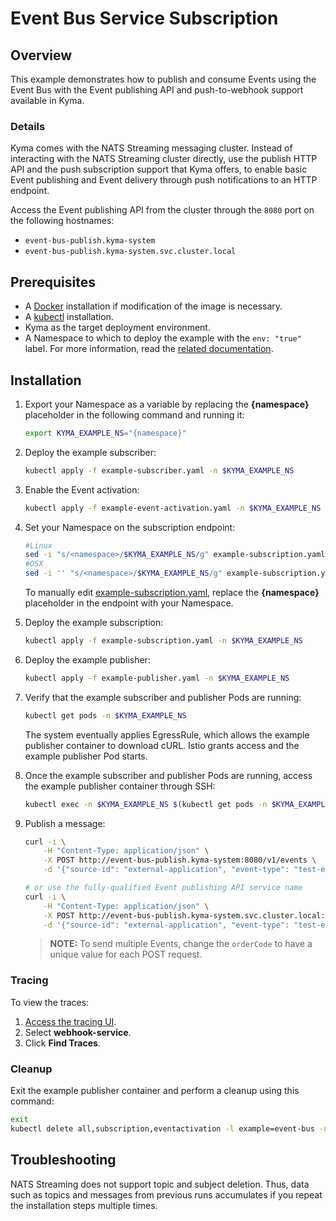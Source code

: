 # Event Bus Service Subscription

## Overview

This example demonstrates how to publish and consume Events using the Event Bus with the Event publishing API and push-to-webhook support available in Kyma.

### Details

Kyma comes with the NATS Streaming messaging cluster. Instead of interacting with the NATS Streaming cluster directly, use the publish HTTP API and the push subscription support that Kyma offers, to enable basic Event publishing and Event delivery through push notifications to an HTTP endpoint.

Access the Event publishing API from the cluster through the `8080` port on the following hostnames:

* `event-bus-publish.kyma-system`
* `event-bus-publish.kyma-system.svc.cluster.local`

## Prerequisites

* A [Docker](https://docs.docker.com/install) installation if modification of the image is necessary.
* A [kubectl](https://kubernetes.io/docs/tasks/tools/install-kubectl/) installation.
* Kyma as the target deployment environment.
* A Namespace to which to deploy the example with the `env: "true"` label. For more information, read the [related documentation](https://github.com/kyma-project/kyma/blob/master/docs/kyma/docs/03-02-namespaces.md).


## Installation

1. Export your Namespace as a variable by replacing the **{namespace}** placeholder in the following command and running it:
    ```bash
    export KYMA_EXAMPLE_NS="{namespace}"
    ```

2. Deploy the example subscriber:
    ```bash
    kubectl apply -f example-subscriber.yaml -n $KYMA_EXAMPLE_NS
    ```

3. Enable the Event activation:
    ```bash
    kubectl apply -f example-event-activation.yaml -n $KYMA_EXAMPLE_NS
    ```
4. Set your Namespace on the subscription endpoint:
    ```bash
    #Linux
    sed -i "s/<namespace>/$KYMA_EXAMPLE_NS/g" example-subscription.yaml
    #OSX
    sed -i '' "s/<namespace>/$KYMA_EXAMPLE_NS/g" example-subscription.yaml
    ```
    To manually edit [example-subscription.yaml](./example-subscription.yaml), replace the **{namespace}** placeholder in the endpoint with your Namespace.

5. Deploy the example subscription:
    ```bash
    kubectl apply -f example-subscription.yaml -n $KYMA_EXAMPLE_NS
    ```

6. Deploy the example publisher:
    ```bash
    kubectl apply -f example-publisher.yaml -n $KYMA_EXAMPLE_NS
    ```

7. Verify that the example subscriber and publisher Pods are running:
    ```bash
    kubectl get pods -n $KYMA_EXAMPLE_NS
    ```
    The system eventually applies EgressRule, which allows the example publisher container to download cURL. Istio grants access and the example publisher Pod starts.

8. Once the example subscriber and publisher Pods are running, access the example publisher container through SSH:
    ```bash
    kubectl exec -n $KYMA_EXAMPLE_NS $(kubectl get pods -n $KYMA_EXAMPLE_NS -l app=example-publisher --output=jsonpath={.items..metadata.name}) -c example-publisher -i -t -- sh
    ```

9. Publish a message:
    ```bash
    curl -i \
        -H "Content-Type: application/json" \
        -X POST http://event-bus-publish.kyma-system:8080/v1/events \
        -d '{"source-id": "external-application", "event-type": "test-event-bus", "event-type-version": "v1", "event-time": "2018-11-02T22:08:41+00:00", "data": {"event":{"customer":{"customerID": "1234", "uid": "rick.sanchez@mail.com"}}}}'

    # or use the fully-qualified Event publishing API service name
    curl -i \
        -H "Content-Type: application/json" \
        -X POST http://event-bus-publish.kyma-system.svc.cluster.local:3000/v1/events \
        -d '{"source-id": "external-application", "event-type": "test-event-bus", "event-type-version": "v1", "event-time": "2018-11-02T22:08:41+00:00", "data": {"event":{"customer":{"customerID": "1234", "uid": "rick.sanchez@mail.com"}}}}'
    ```
    > **NOTE:** To send multiple Events, change the `orderCode` to have a unique value for each POST request.


### Tracing

To view the traces:

1. [Access the tracing UI](https://github.com/kyma-project/kyma/blob/master/docs/tracing/docs/01-01-tracing.md).
2. Select **webhook-service**.
3. Click **Find Traces**.

### Cleanup

Exit the example publisher container and perform a cleanup using this command:

```bash
exit
kubectl delete all,subscription,eventactivation -l example=event-bus -n $KYMA_EXAMPLE_NS
```

## Troubleshooting

NATS Streaming does not support topic and subject deletion. Thus, data such as topics and messages from previous runs accumulates if you repeat the installation steps multiple times.
